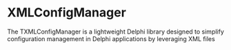 # XMLConfigManager
The TXMLConfigManager is a lightweight Delphi library designed to simplify configuration management in Delphi applications by leveraging XML files
